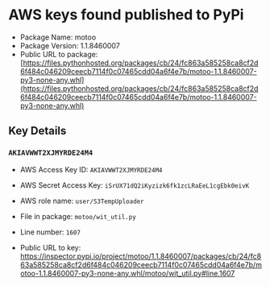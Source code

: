 # AWS keys found published to PyPi

* Package Name: motoo
* Package Version: 1.1.8460007
* Public URL to package: [https://files.pythonhosted.org/packages/cb/24/fc863a585258ca8cf2d6f484c046209ceecb7114f0c07465cdd04a6f4e7b/motoo-1.1.8460007-py3-none-any.whl](https://files.pythonhosted.org/packages/cb/24/fc863a585258ca8cf2d6f484c046209ceecb7114f0c07465cdd04a6f4e7b/motoo-1.1.8460007-py3-none-any.whl)

## Key Details

### `AKIAVWWT2XJMYRDE24M4`

* AWS Access Key ID: `AKIAVWWT2XJMYRDE24M4`
* AWS Secret Access Key: `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` 
* AWS role name: `user/S3TempUploader`
* File in package: `motoo/wit_util.py`
* Line number: `1607`

* Public URL to key: https://inspector.pypi.io/project/motoo/1.1.8460007/packages/cb/24/fc863a585258ca8cf2d6f484c046209ceecb7114f0c07465cdd04a6f4e7b/motoo-1.1.8460007-py3-none-any.whl/motoo/wit_util.py#line.1607


